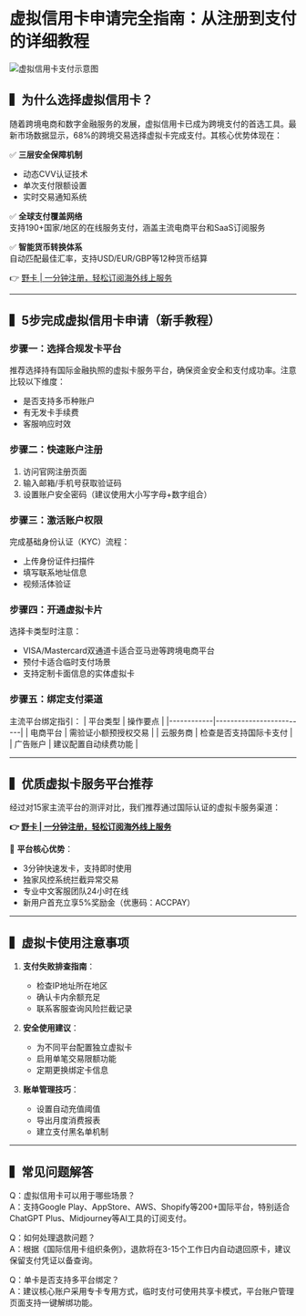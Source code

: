 # 虚拟信用卡申请完全指南：从注册到支付的详细教程

![虚拟信用卡支付示意图](https://bbtdd.com/wp-content/uploads/img/465496166986427.webp)

## ▍为什么选择虚拟信用卡？
随着跨境电商和数字金融服务的发展，虚拟信用卡已成为跨境支付的首选工具。最新市场数据显示，68%的跨境交易选择虚拟卡完成支付。其核心优势体现在：

✅ **三层安全保障机制**  
- 动态CVV认证技术
- 单次支付限额设置
- 实时交易通知系统

✅ **全球支付覆盖网络**  
支持190+国家/地区的在线服务支付，涵盖主流电商平台和SaaS订阅服务

✅ **智能货币转换体系**  
自动匹配最佳汇率，支持USD/EUR/GBP等12种货币结算

👉 [野卡 | 一分钟注册，轻松订阅海外线上服务](https://bbtdd.com/yeka)

---

## ▍5步完成虚拟信用卡申请（新手教程）

### 步骤一：选择合规发卡平台
推荐选择持有国际金融执照的虚拟卡服务平台，确保资金安全和支付成功率。注意比较以下维度：
- 是否支持多币种账户
- 有无发卡手续费
- 客服响应时效

### 步骤二：快速账户注册
1. 访问官网注册页面
2. 输入邮箱/手机号获取验证码
3. 设置账户安全密码（建议使用大小写字母+数字组合）

### 步骤三：激活账户权限
完成基础身份认证（KYC）流程：
- 上传身份证件扫描件
- 填写联系地址信息
- 视频活体验证

### 步骤四：开通虚拟卡片
选择卡类型时注意：
- VISA/Mastercard双通道卡适合亚马逊等跨境电商平台
- 预付卡适合临时支付场景
- 支持定制卡面信息的实体虚拟卡

### 步骤五：绑定支付渠道
主流平台绑定指引：
| 平台类型   | 操作要点                  |
|------------|-------------------------|
| 电商平台   | 需验证小额预授权交易     |
| 云服务商   | 检查是否支持国际卡支付   |
| 广告账户   | 建议配置自动续费功能     |

---

## ▍优质虚拟卡服务平台推荐
经过对15家主流平台的测评对比，我们推荐通过国际认证的虚拟卡服务渠道：

**👉 [野卡 | 一分钟注册，轻松订阅海外线上服务](https://bbtdd.com/yeka)**

🔑 **平台核心优势**：
- 3分钟快速发卡，支持即时使用
- 独家风控系统拦截异常交易
- 专业中文客服团队24小时在线
- 新用户首充立享5%奖励金（优惠码：ACCPAY）

---

## ▍虚拟卡使用注意事项
1. **支付失败排查指南**：
   - 检查IP地址所在地区
   - 确认卡内余额充足
   - 联系客服查询风险拦截记录

2. **安全使用建议**：
   - 为不同平台配置独立虚拟卡
   - 启用单笔交易限额功能
   - 定期更换绑定卡信息

3. **账单管理技巧**：
   - 设置自动充值阈值
   - 导出月度消费报表
   - 建立支付黑名单机制

---

## ▍常见问题解答
Q：虚拟信用卡可以用于哪些场景？  
A：支持Google Play、AppStore、AWS、Shopify等200+国际平台，特别适合ChatGPT Plus、Midjourney等AI工具的订阅支付。

Q：如何处理退款问题？  
A：根据《国际信用卡组织条例》，退款将在3-15个工作日内自动退回原卡，建议保留支付凭证以备查询。

Q：单卡是否支持多平台绑定？  
A：建议核心账户采用专卡专用方式，临时支付可使用共享卡模式，平台账户管理页面支持一键解绑功能。